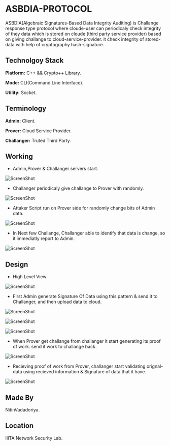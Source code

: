 
# ASBDIA-PROTOCOL

ASBDIA(Algebraic Signatures-Based Data Integrity Auditing) is Challange response type protocol where cloude-user can periodicaly check integrity of they data which is stored on cloude (third party service provider) based on giving challange to cloud-service-provider. it check integrity of stored-data with help of cryptography hash-signature. .


## Technolgoy Stack
**Platform:** C++ && Crypto++ Library.

**Mode:** CLI(Command Line Interface).

**Utility:** Socket.


## Terminology
**Admin:** Client.

**Prover:** Cloud Service Provider.

**Challanger:** Truted Third Party.


## Working

- Admin,Prover & Challanger servers start.

![ScreenShot](https://github.com/NitinVadadoriyaa/ASBDIA-Protocol/blob/master/ScreenShort/start.png)

- Challanger periodicaly give challange to Prover with randomly.

![ScreenShot](https://github.com/NitinVadadoriyaa/ASBDIA-Protocol/blob/master/ScreenShort/start-1.png)

- Attaker Script run on Prover side for randomly change bits of Admin data.

![ScreenShot](https://github.com/NitinVadadoriyaa/ASBDIA-Protocol/blob/master/ScreenShort/attaker.png)

- In Next few Challange, Challanger able to identify that data is change, so it immediatly report to Admin.

![ScreenShot](https://github.com/NitinVadadoriyaa/ASBDIA-Protocol/blob/master/ScreenShort/errorReport.png)

## Design

- High Level View

![ScreenShot](https://github.com/NitinVadadoriyaa/ASBDIA-Protocol/blob/master/ScreenShort/HighView.png)

- First Admin generate Signature Of Data using this pattern & send it to Challanger, and then upload data to cloud.

![ScreenShot](https://github.com/NitinVadadoriyaa/ASBDIA-Protocol/blob/master/ScreenShort/TagGen.png)

![ScreenShot](https://github.com/NitinVadadoriyaa/ASBDIA-Protocol/blob/master/ScreenShort/fileBlock.png)

![ScreenShot](https://github.com/NitinVadadoriyaa/ASBDIA-Protocol/blob/master/ScreenShort/fileBlock-2.png)

- When Prover get challange from challanger it start generating its proof of work. send it work to challange back.

![ScreenShot](https://github.com/NitinVadadoriyaa/ASBDIA-Protocol/blob/master/ScreenShort/MueGen.png)

- Recieving proof of work from Prover, challanger start validating orignal-data using recieved information & Signature of data that it have.

![ScreenShot](https://github.com/NitinVadadoriyaa/ASBDIA-Protocol/blob/master/ScreenShort/verificationOnChallagerSIde.png)

## Made By
NitinVadadoriya.

## Location
IIITA Network Security Lab.